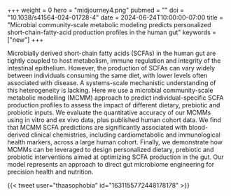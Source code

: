 +++
weight = 0
hero = "midjourney4.png"
pubmed = ""
doi = "10.1038/s41564-024-01728-4"
date = 2024-06-24T10:00:00-07:00
title = "Microbial community-scale metabolic modeling predicts personalized short-chain-fatty-acid production profiles in the human gut"
keywords = ["new"]
+++

Microbially derived short-chain fatty acids (SCFAs) in the human gut are tightly coupled to host metabolism, immune regulation and integrity of the intestinal epithelium. However, the production of SCFAs can vary widely between individuals consuming the same diet, with lower levels often associated with disease. A systems-scale mechanistic understanding of this heterogeneity is lacking. Here we use a microbial community-scale metabolic modelling (MCMM) approach to predict individual-specific SCFA production profiles to assess the impact of different dietary, prebiotic and probiotic inputs. We evaluate the quantitative accuracy of our MCMMs using in vitro and ex vivo data, plus published human cohort data. We find that MCMM SCFA predictions are significantly associated with blood-derived clinical chemistries, including cardiometabolic and immunological health markers, across a large human cohort. Finally, we demonstrate how MCMMs can be leveraged to design personalized dietary, prebiotic and probiotic interventions aimed at optimizing SCFA production in the gut. Our model represents an approach to direct gut microbiome engineering for precision health and nutrition.

{{< tweet user="thaasophobia" id="1631155772448178178" >}}
